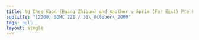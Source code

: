 ```yaml
---
title: Ng Chee Koon (Huang Zhiqun) and Another v Aprim (Far East) Pte Ltd
subtitle: "[2000] SGHC 221 / 31\_October\_2000"
tags: null
layout: single
---
```


